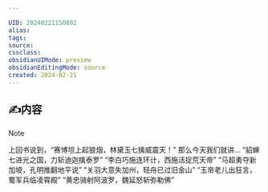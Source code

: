 ```yaml
---

UID: 20240221150802 
alias: 
tags: 
source: 
cssclass: 
obsidianUIMode: preview
obsidianEditingMode: source
created: 2024-02-21
---
```


## ✍内容



> [!NOTE]
> 上回书说到，“赛博坦上起狼烟，林黛玉七擒威震天！”
那么今天我们就讲…
“貂蝉七进光之国，力斩迪迦擒泰罗”
“李白巧施连环计，西施活捉荒天帝”
“马超勇夺新加坡，孔明推翻地平说”
“关羽大意失加州，轻舟已过旧金山”
“玉帝老儿出狂言，蜀军兵临凌霄殿”
“黄忠骑射阿波罗，魏延怒斩弥勒佛”





